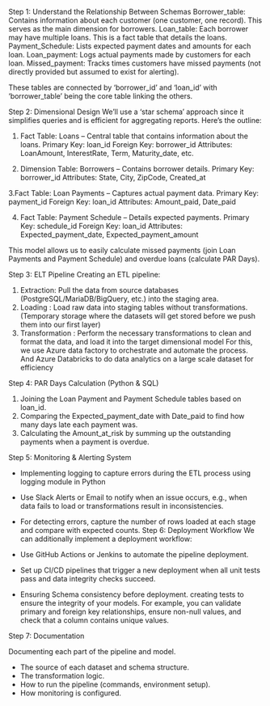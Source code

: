 Step 1: Understand the Relationship Between Schemas
Borrower_table: Contains information about each customer (one customer, one record). This serves as the main dimension for borrowers.
Loan_table: Each borrower may have multiple loans. This is a fact table that details the loans.
Payment_Schedule: Lists expected payment dates and amounts for each loan.
Loan_payment: Logs actual payments made by customers for each loan.
Missed_payment: Tracks times customers have missed payments (not directly provided but assumed to exist for alerting).

These tables are connected by ‘borrower_id’ and  ‘loan_id’  with ‘borrower_table’ being the core table linking the others.

Step 2: Dimensional Design
We’ll use a ‘star schema’ approach since it simplifies queries and is efficient for aggregating reports. Here’s the outline:

1. Fact Table: Loans – Central table that contains information about the loans.
   Primary Key: loan_id
   Foreign Key: borrower_id
   Attributes: LoanAmount, InterestRate, Term, Maturity_date, etc.

2. Dimension Table: Borrowers – Contains borrower details.
   Primary Key: borrower_id
   Attributes: State, City, ZipCode, Created_at

3.Fact Table: Loan Payments – Captures actual payment data.
   Primary Key: payment_id
   Foreign Key: loan_id
   Attributes: Amount_paid, Date_paid

4. Fact Table: Payment Schedule – Details expected payments.
   Primary Key: schedule_id
   Foreign Key: loan_id
   Attributes: Expected_payment_date, Expected_payment_amount

This model allows us to easily calculate missed payments (join Loan Payments and Payment Schedule) and overdue loans (calculate PAR Days).

Step 3: ELT Pipeline
Creating an ETL pipeline:

1. Extraction: Pull the data from source databases (PostgreSQL/MariaDB/BigQuery, etc.) into the staging area.
2. Loading : Load raw data into staging tables without transformations.(Temporary storage where the datasets will get stored before we push them into our first layer)
3. Transformation : Perform the necessary transformations to clean and format the data, and load it into the target dimensional model
For this, we use Azure data factory to orchestrate and automate the process. And Azure Databricks to do data analytics on a large scale dataset for efficiency

Step 4: PAR Days Calculation (Python & SQL)
1. Joining the Loan Payment and Payment Schedule tables based on loan_id.
2. Comparing the Expected_payment_date with Date_paid to find how many days late each payment was.
3. Calculating the Amount_at_risk by summing up the outstanding payments when a payment is overdue.

Step 5: Monitoring & Alerting System
- Implementing logging to capture errors during the ETL process using logging module in Python
- Use Slack Alerts or Email to notify when an issue occurs, e.g., when data fails to load or transformations result in inconsistencies.
- For detecting errors, capture the number of rows loaded at each stage and compare with expected counts.
Step 6: Deployment Workflow
We can additionally implement a deployment workflow:

- Use GitHub Actions or Jenkins to automate the pipeline deployment.
- Set up CI/CD pipelines that trigger a new deployment when all unit tests pass and data integrity checks succeed.
- Ensuring Schema consistency before deployment. creating tests to ensure the integrity of your models. For example, you can validate primary and foreign key relationships, ensure non-null values, and check that a column contains unique values.

Step 7: Documentation

Documenting each part of the pipeline and model.

- The source of each dataset and schema structure.
- The transformation logic.
- How to run the pipeline (commands, environment setup).
- How monitoring is configured.
